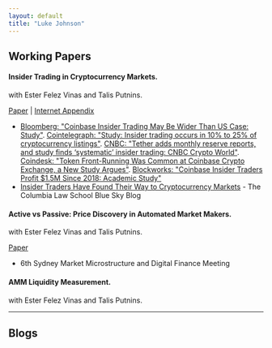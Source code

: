 ```yaml
---
layout: default
title: "Luke Johnson"
---
```


## Working Papers


#### Insider Trading in Cryptocurrency Markets. 

with Ester Felez Vinas and Talis Putnins.

[Paper](https://papers.ssrn.com/sol3/papers.cfm?abstract_id=4184367) | [Internet Appendix](/it-cc/internet-appendix.pdf) 

- [Bloomberg: "Coinbase Insider Trading May Be Wider Than US Case: Study"](https://www.bloomberg.com/news/articles/2022-08-17/coinbase-insider-trading-may-be-wider-than-us-case-study-says). [Cointelegraph: "Study: Insider trading occurs in 10% to 25% of cryptocurrency listings"](https://cointelegraph.com/news/study-insider-trading-occurs-in-10-to-25-of-cryptocurrency-listings). [CNBC: "Tether adds monthly reserve reports, and study finds ‘systematic’ insider trading: CNBC Crypto World"](https://www.cnbc.com/video/2022/08/18/bitcoin-break-losing-streak-study-finds-systematic-insider-trading-cnbc-crypto-world.html). [Coindesk: "Token Front-Running Was Common at Coinbase Crypto Exchange, a New Study Argues"](https://www.coindesk.com/business/2022/08/17/token-front-running-was-common-at-coinbase-a-new-study-argues/). [Blockworks: "Coinbase Insider Traders Profit $1.5M Since 2018: Academic Study"](https://blockworks.co/news/coinbase-insider-traders-profit-1-5m-since-2018-academic-study) 
- [Insider Traders Have Found Their Way to Cryptocurrency Markets](https://clsbluesky.law.columbia.edu/2022/08/26/insider-traders-have-found-their-way-to-cryptocurrency-markets/) - The Columbia Law School Blue Sky Blog

#### Active vs Passive: Price Discovery in Automated Market Makers. 

with Ester Felez Vinas and Talis Putnins.

[Paper](/avp-pd/paper.pdf) 

- 6th Sydney Market Microstructure and Digital Finance Meeting

#### AMM Liquidity Measurement. 

with Ester Felez Vinas and Talis Putnins.


---

## Blogs




